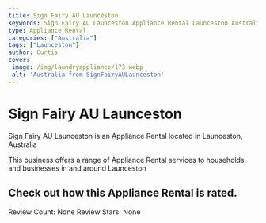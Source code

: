 ```yaml
---
title: Sign Fairy AU Launceston
keywords: Sign Fairy AU Launceston Appliance Rental Launceston Australia 
type: Appliance Rental 
categories: ["Australia"]
tags: ["Launceston"]
author: Curtis
cover:
 image: /img/laundryappliance/173.webp
 alt: 'Australia from SignFairyAULaunceston'
---
```


# Sign Fairy AU Launceston
Sign Fairy AU Launceston is an Appliance Rental located in Launceston, Australia

This business offers a range of Appliance Rental services to households and businesses in and around Launceston

## Check out how this Appliance Rental is rated.
Review Count: None
Review Stars: None
